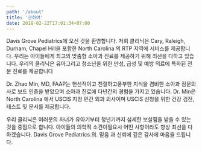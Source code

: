 ```yaml
---
path: '/about'
title: '관하여'
date: 2018-02-22T17:01:34+07:00
---
```


Davis Grove Pediatrics에 오신 것을 환영합니다. 저희 클리닉은 Cary, Raleigh, Durham, Chapel Hill을 포함한 North Carolina 의 RTP 지역에 서비스를 제공합니다. 우리는 아이들에게 최고의 맞춤형 소아과 진료를 제공하기 위해 최선을 다하고 있습니다. 우리의 클리닉은 유아그리고 청소년을 위한 만성, 급성 및 예방 의료에 특화된 전문 진료를 제공합니다

Dr. Zhao Min, MD, FAAP는 헌신적이고 친절하고풍부한 지식을 겸비한 소아과 점문의사로 보드 인증을 받았으며 소아과 진료에 다년간의 경험을 가지고 있습니다. Dr. Min은 North Carolina 에서 USCIS 지정 민간 외과 의사이며 USCIS 신청을 위한 건강 검진, 테스트 및 문서를 제공합니다.

우리 클리닉은 여러분의 자녀가 유아기부터 청년기까지 섬세한 보살핌을 받을 수 있는 것을 중점으로 합니다. 아이들의 의학적 소견이필요시 어떤 사항이라도 항상 최선을 다 하겠습니다. Davis Grove Pediatrics.의. 믿음 과 신뢰에 깊은 감사에 마음을 드립니다.
